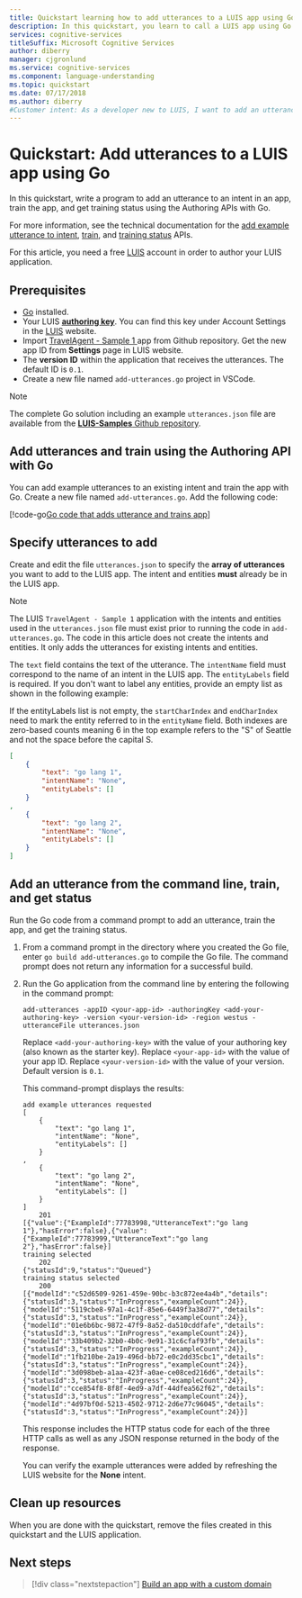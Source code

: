 ```yaml
---
title: Quickstart learning how to add utterances to a LUIS app using Go | Microsoft Docs
description: In this quickstart, you learn to call a LUIS app using Go.
services: cognitive-services
titleSuffix: Microsoft Cognitive Services
author: diberry
manager: cjgronlund
ms.service: cognitive-services
ms.component: language-understanding
ms.topic: quickstart
ms.date: 07/17/2018
ms.author: diberry
#Customer intent: As a developer new to LUIS, I want to add an utterance to the LUIS app model using Go. 
---
```


# Quickstart: Add utterances to a LUIS app using Go 
In this quickstart, write a program to add an utterance to an intent in an app, train the app, and get training status using the Authoring APIs with Go.

<!-- green checkmark -->
<!--
> [!div class="checklist"]
> * Create Visual Studio console project 
> * Add method to call LUIS API to add utterance and train app
> * Add JSON file with example utterances for BookFlight intent
> * Run console and see training status for utterances
-->

For more information, see the technical documentation for the [add example utterance to intent](https://westus.dev.cognitive.microsoft.com/docs/services/5890b47c39e2bb17b84a55ff/operations/5890b47c39e2bb052c5b9c08), [train](https://westus.dev.cognitive.microsoft.com/docs/services/5890b47c39e2bb17b84a55ff/operations/5890b47c39e2bb052c5b9c45), and [training status](https://westus.dev.cognitive.microsoft.com/docs/services/5890b47c39e2bb17b84a55ff/operations/5890b47c39e2bb052c5b9c46) APIs.

For this article, you need a free [LUIS](luis-reference-regions.md#luis-website) account in order to author your LUIS application.

## Prerequisites

* [Go](https://golang.org/) installed. 
* Your LUIS **[authoring key](luis-concept-keys.md#authoring-key)**. You can find this key under Account Settings in the [LUIS](luis-reference-regions.md) website.
* Import [TravelAgent - Sample 1
](https://github.com/Microsoft/LUIS-Samples/blob/master/documentation-samples/Examples-BookFlight/travel-agent-sample-01.json) app from Github repository. Get the new app ID from **Settings** page in LUIS website. 
* The **version ID** within the application that receives the utterances. The default ID is `0.1`.
* Create a new file named `add-utterances.go` project in VSCode.

> [!NOTE] 
> The complete Go solution including an example `utterances.json` file are available from the [**LUIS-Samples** Github repository](https://github.com/Microsoft/LUIS-Samples/blob/master/documentation-samples/authoring-api-samples/go).

## Add utterances and train using the Authoring API with Go
You can add example utterances to an existing intent and train the app with Go. Create a new file named `add-utterances.go`. Add the following code:

   [!code-go[Go code that adds utterance and trains app](~/samples-luis/documentation-samples/authoring-api-samples/go/add-utterances.go?range=35-136)]

## Specify utterances to add
Create and edit the file `utterances.json` to specify the **array of utterances** you want to add to the LUIS app. The intent and entities **must** already be in the LUIS app.

> [!NOTE]
> The LUIS `TravelAgent - Sample 1` application with the intents and entities used in the `utterances.json` file must exist prior to running the code in `add-utterances.go`. The code in this article does not create the intents and entities. It only adds the utterances for existing intents and entities.

The `text` field contains the text of the utterance. The `intentName` field must correspond to the name of an intent in the LUIS app. The `entityLabels` field is required. If you don't want to label any entities, provide an empty list as shown in the following example:

If the entityLabels list is not empty, the `startCharIndex` and `endCharIndex` need to mark the entity referred to in the `entityName` field. Both indexes are zero-based counts meaning 6 in the top example refers to the "S" of Seattle and not the space before the capital S.

```JSON
[
    {
        "text": "go lang 1",
        "intentName": "None",
        "entityLabels": []
    }
,
    {
        "text": "go lang 2",
        "intentName": "None",
        "entityLabels": []
    }
]
```

## Add an utterance from the command line, train, and get status
Run the Go code from a command prompt to add an utterance, train the app, and get the training status.

1. From a command prompt in the directory where you created the Go file, enter `go build add-utterances.go` to compile the Go file. The command prompt does not return any information for a successful build.

3. Run the Go application from the command line by entering the following in the command prompt: 

    ```CMD
    add-utterances -appID <your-app-id> -authoringKey <add-your-authoring-key> -version <your-version-id> -region westus -utteranceFile utterances.json

    ```

    Replace `<add-your-authoring-key>` with the value of your authoring key (also known as the starter key). Replace `<your-app-id>` with the value of your app ID. Replace `<your-version-id>` with the value of your version. Default version is `0.1`.

    This command-prompt displays the results:

    ```CMD
    add example utterances requested
    [
        {
            "text": "go lang 1",
            "intentName": "None",
            "entityLabels": []
        }
    ,
        {
            "text": "go lang 2",
            "intentName": "None",
            "entityLabels": []
        }
    ]
        201
    [{"value":{"ExampleId":77783998,"UtteranceText":"go lang 1"},"hasError":false},{"value":{"ExampleId":77783999,"UtteranceText":"go lang 2"},"hasError":false}]
    training selected
        202
    {"statusId":9,"status":"Queued"}
    training status selected
        200
    [{"modelId":"c52d6509-9261-459e-90bc-b3c872ee4a4b","details":{"statusId":3,"status":"InProgress","exampleCount":24}},{"modelId":"5119cbe8-97a1-4c1f-85e6-6449f3a38d77","details":{"statusId":3,"status":"InProgress","exampleCount":24}},{"modelId":"01e6b6bc-9872-47f9-8a52-da510cddfafe","details":{"statusId":3,"status":"InProgress","exampleCount":24}},{"modelId":"33b409b2-32b0-4b0c-9e91-31c6cfaf93fb","details":{"statusId":3,"status":"InProgress","exampleCount":24}},{"modelId":"1fb210be-2a19-496d-bb72-e0c2dd35cbc1","details":{"statusId":3,"status":"InProgress","exampleCount":24}},{"modelId":"3d098beb-a1aa-423f-a0ae-ce08ced216d6","details":{"statusId":3,"status":"InProgress","exampleCount":24}},{"modelId":"cce854f8-8f8f-4ed9-a7df-44dfea562f62","details":{"statusId":3,"status":"InProgress","exampleCount":24}},{"modelId":"4d97bf0d-5213-4502-9712-2d6e77c96045","details":{"statusId":3,"status":"InProgress","exampleCount":24}}]
    ```

    This response includes the HTTP status code for each of the three HTTP calls as well as any JSON response returned in the body of the response. 

    You can verify the example utterances were added by refreshing the LUIS website for the **None** intent. 

## Clean up resources
When you are done with the quickstart, remove the files created in this quickstart and the LUIS application. 

## Next steps
> [!div class="nextstepaction"] 
> [Build an app with a custom domain](luis-quickstart-intents-only.md) 